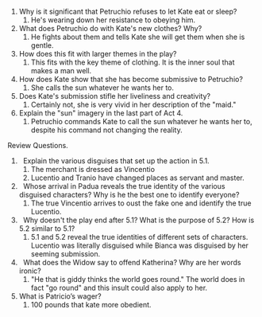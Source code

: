 1. Why is it significant that Petruchio refuses to let Kate eat or sleep?
	1. He's wearing down her resistance to obeying him.
2. What does Petruchio do with Kate's new clothes? Why?
	1. He fights about them and tells Kate she will get them when she is gentle. 
3. How does this fit with larger themes in the play?
	1. This fits with the key theme of clothing. It is the inner soul that makes a man well.
4. How does Kate show that she has become submissive to Petruchio?
	1. She calls the sun whatever he wants her to.
5. Does Kate's submission stifle her liveliness and creativity?
	1. Certainly not, she is very vivid in her description of the "maid."
6. Explain the "sun" imagery in the last part of Act 4.
	1. Petruchio commands Kate to call the sun whatever he wants her to, despite his command not changing the reality.
  

Review Questions.

1.   Explain the various disguises that set up the action in 5.1.
	1. The merchant is dressed as Vincentio
	2. Lucentio and Tranio have changed places as servant and master.
2.   Whose arrival in Padua reveals the true identity of the various disguised characters? Why is he the best one to identify everyone?
	1. The true Vincentio arrives to oust the fake one and identify the true Lucentio.
3.   Why doesn't the play end after 5.1? What is the purpose of 5.2? How is 5.2 similar to 5.1?
	1. 5.1 and 5.2 reveal the true identities of different sets of characters. Lucentio was literally disguised while Bianca was disguised by her seeming submission.
4.   What does the Widow say to offend Katherina? Why are her words ironic?
	1. "He that is giddy thinks the world goes round." The world does in fact "go round" and this insult could also apply to her.
5. What is Patricio’s wager?
	1. 100 pounds that kate more obedient.